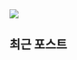 

<img src="https://github.com/yogeshwaran01/github-stats-terminal-style/actions/workflows/main.yml/badge.svg" />

## 최근 포스트
